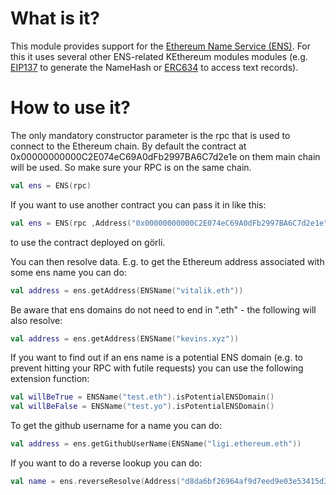 What is it?
===========

This module provides support for the [Ethereum Name Service (ENS)](https://ens.domains). For this it uses several other ENS-related KEthereum modules modules (e.g. [EIP137](../eip137) to generate the NameHash or [ERC634](../erc634) to access text records).

How to use it?
==============

The only mandatory constructor parameter is the rpc that is used to connect to the Ethereum chain. By default the contract at 0x00000000000C2E074eC69A0dFb2997BA6C7d2e1e on them main chain will be used. So make sure your RPC is on the same chain.

```kotlin
val ens = ENS(rpc)
```

If you want to use another contract you can pass it in like this:

```kotlin
val ens = ENS(rpc ,Address("0x00000000000C2E074eC69A0dFb2997BA6C7d2e1e"))
```

to use the contract deployed on görli.

You can then resolve data. E.g. to get the Ethereum address associated with some ens name you can do:

```kotlin
val address = ens.getAddress(ENSName("vitalik.eth"))
```

Be aware that ens domains do not need to end in ".eth" - the following will also resolve:

```kotlin
val address = ens.getAddress(ENSName("kevins.xyz"))
```

If you want to find out if an ens name is a potential ENS domain (e.g. to prevent hitting your RPC with futile requests) you can use the following extension function:

```kotlin
val willBeTrue = ENSName("test.eth").isPotentialENSDomain()
val willBeFalse = ENSName("test.yo").isPotentialENSDomain()
```

To get the github username for a name you can do:

```kotlin
val address = ens.getGithubUserName(ENSName("ligi.ethereum.eth"))
```

If you want to do a reverse lookup you can do:

```kotlin
val name = ens.reverseResolve(Address("d8da6bf26964af9d7eed9e03e53415d37aa96045"))```
